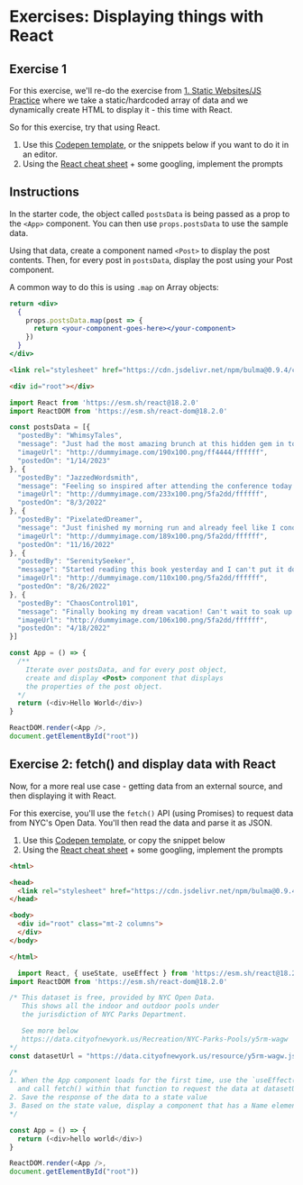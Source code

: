 # Exercises: Displaying things with React

## Exercise 1
For this exercise, we'll re-do the exercise from [1. Static Websites/JS Practice](../../unit-1/../unit-1-static-sites/practice-exercises.md) where we take a static/hardcoded array of data and we dynamically create HTML to display it - this time with React.

So for this exercise, try that using React.

1. Use this [Codepen template](https://codepen.io/pen?template=zYJJMOW), or the snippets below if you want to do it in an editor.
2. Using the [React cheat sheet](./../../resources/react-cheat-sheet) + some googling, implement the prompts

## Instructions

In the starter code, the object called `postsData` is being passed as a prop to the `<App>` component. You can then use `props.postsData` to use the sample data.

Using that data, create a component named `<Post>` to display the post contents. Then, for every post in `postsData`, display the post using your Post component.

A common way to do this is using `.map` on Array objects:

```jsx
return <div>
  {
    props.postsData.map(post => {
      return <your-component-goes-here></your-component>
    })
  }
</div>
```


```html title=html
<link rel="stylesheet" href="https://cdn.jsdelivr.net/npm/bulma@0.9.4/css/bulma.min.css">

<div id="root"></div>
```

```js title=js
import React from 'https://esm.sh/react@18.2.0'
import ReactDOM from 'https://esm.sh/react-dom@18.2.0'

const postsData = [{
  "postedBy": "WhimsyTales",
  "message": "Just had the most amazing brunch at this hidden gem in town! Highly recommend trying their avocado toast. #FoodieLife",
  "imageUrl": "http://dummyimage.com/190x100.png/ff4444/ffffff",
  "postedOn": "1/14/2023"
}, {
  "postedBy": "JazzedWordsmith",
  "message": "Feeling so inspired after attending the conference today. So many great speakers and thought-provoking ideas! #ConferenceInspo",
  "imageUrl": "http://dummyimage.com/233x100.png/5fa2dd/ffffff",
  "postedOn": "8/3/2022"
}, {
  "postedBy": "PixelatedDreamer",
  "message": "Just finished my morning run and already feel like I conquered the world! #FitnessGoals #RunningCommunity",
  "imageUrl": "http://dummyimage.com/189x100.png/5fa2dd/ffffff",
  "postedOn": "11/16/2022"
}, {
  "postedBy": "SerenitySeeker",
  "message": "Started reading this book yesterday and I can't put it down! The suspense is killing me. #Bookworm",
  "imageUrl": "http://dummyimage.com/110x100.png/5fa2dd/ffffff",
  "postedOn": "8/26/2022"
}, {
  "postedBy": "ChaosControl101",
  "message": "Finally booking my dream vacation! Can't wait to soak up the sun on the beautiful beaches of Bali. #Wanderlust",
  "imageUrl": "http://dummyimage.com/106x100.png/5fa2dd/ffffff",
  "postedOn": "4/18/2022"
}]

const App = () => {
  /**
    Iterate over postsData, and for every post object,
    create and display <Post> component that displays
    the properties of the post object.
  */
  return (<div>Hello World</div>)
}

ReactDOM.render(<App />,
document.getElementById("root"))
```

## Exercise 2: fetch() and display data with React

Now, for a more real use case - getting data from an external source, and then displaying it with React.

For this exercise, you'll use the `fetch()` API (using Promises) to request data from NYC's Open Data. You'll then read the data and parse it as JSON.

1. Use this [Codepen template](https://codepen.io/pen?template=vYzzQXB), or copy the snippet below
2. Using the [React cheat sheet](./../../resources/react-cheat-sheet) + some googling, implement the prompts


```html title=html
<html>

<head>
  <link rel="stylesheet" href="https://cdn.jsdelivr.net/npm/bulma@0.9.4/css/bulma.min.css">
</head>

<body>
  <div id="root" class="mt-2 columns">
  </div>
</body>

</html>
```

```js title=js
  import React, { useState, useEffect } from 'https://esm.sh/react@18.2.0'
import ReactDOM from 'https://esm.sh/react-dom@18.2.0'

/* This dataset is free, provided by NYC Open Data.
   This shows all the indoor and outdoor pools under
   the jurisdiction of NYC Parks Department.

   See more below
   https://data.cityofnewyork.us/Recreation/NYC-Parks-Pools/y5rm-wagw
*/
const datasetUrl = "https://data.cityofnewyork.us/resource/y5rm-wagw.json"

/*
1. When the App component loads for the first time, use the `useEffect(() => {...})`
  and call fetch() within that function to request the data at datasetUrl
2. Save the response of the data to a state value
3. Based on the state value, display a component that has a Name element and a Borough element
*/

const App = () => {
  return (<div>hello world</div>)
}

ReactDOM.render(<App />,
document.getElementById("root"))
```
